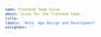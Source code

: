 ```yaml
---
name: Frontend Team Issue
about: Issue for the frontend team.
title: ''
labels: 'Role: App Design and Development'
assignees: ''
---
```

